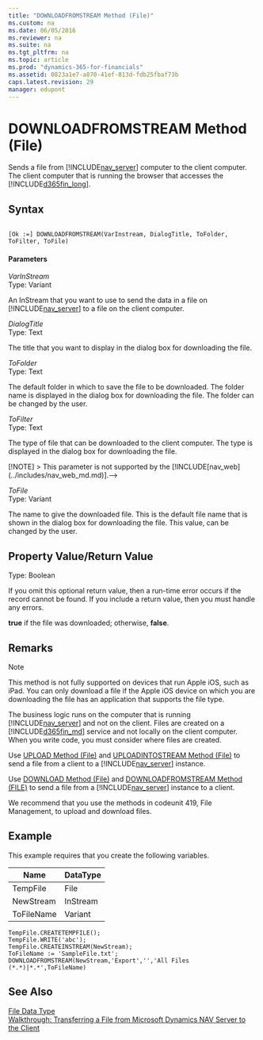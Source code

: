 ```yaml
---
title: "DOWNLOADFROMSTREAM Method (File)"
ms.custom: na
ms.date: 06/05/2016
ms.reviewer: na
ms.suite: na
ms.tgt_pltfrm: na
ms.topic: article
ms.prod: "dynamics-365-for-financials"
ms.assetid: 0823a1e7-a870-41ef-813d-fdb25fbaf73b
caps.latest.revision: 29
manager: edupont
---
```

# DOWNLOADFROMSTREAM Method (File)
Sends a file from [!INCLUDE[nav_server](../includes/nav_server_md.md)] computer to the client computer. The client computer that is running the browser that accesses the [!INCLUDE[d365fin_long](../includes/d365fin_long_md.md)].  

## Syntax  

```  

[Ok :=] DOWNLOADFROMSTREAM(VarInstream, DialogTitle, ToFolder, ToFilter, ToFile)  
```  

#### Parameters  
 *VarInStream*  
 Type: Variant  

 An InStream that you want to use to send the data in a file on [!INCLUDE[nav_server](../includes/nav_server_md.md)] to a file on the client computer.  

 *DialogTitle*  
 Type: Text  

 The title that you want to display in the dialog box for downloading the file.  

<!--
> [!NOTE]  
>  This parameter is not supported by the [!INCLUDE[nav_web](../includes/nav_web_md.md)]. The title is determined by the end-user's browser.  
-->

 *ToFolder*  
 Type: Text  

 The default folder in which to save the file to be downloaded. The folder name is displayed in the dialog box for downloading the file. The folder can be changed by the user.  

<!--
> [!NOTE]  
>  This parameter is not supported by the [!INCLUDE[nav_web](../includes/nav_web_md.md)]. By default, files are saved to the default download location that is configured in the end-user's browser.-->

 *ToFilter*  
 Type: Text  

 The type of file that can be downloaded to the client computer. The type is displayed in the dialog box for downloading the file.  

<!--> [!NOTE]  
>  This parameter is not supported by the [!INCLUDE[nav_web](../includes/nav_web_md.md)].-->  

 *ToFile*  
 Type: Variant  

 The name to give the downloaded file. This is the default file name that is shown in the dialog box for downloading the file. This value, can be changed by the user.  

## Property Value/Return Value  
 Type: Boolean  

 If you omit this optional return value, then a run-time error occurs if the record cannot be found. If you include a return value, then you must handle any errors.  

 **true** if the file was downloaded; otherwise, **false**.  

## Remarks  

> [!NOTE]  
>  This method is not fully supported on devices that run Apple iOS, such as iPad. You can only download a file if the Apple iOS device on which you are downloading the file has an application that supports the file type.  

 The business logic runs on the computer that is running [!INCLUDE[nav_server](../includes/nav_server_md.md)] and not on the client. Files are created on a [!INCLUDE[d365fin_md](../includes/d365fin_md.md)] service and not locally on the client computer. When you write code, you must consider where files are created.  

 Use [UPLOAD Method \(File\)](devenv-UPLOAD-Method-File.md) and [UPLOADINTOSTREAM Method \(File\)](devenv-UPLOADINTOSTREAM-Method-File.md) to send a file from a client to a [!INCLUDE[nav_server](../includes/nav_server_md.md)] instance.  

 Use [DOWNLOAD Method \(File\)](devenv-DOWNLOAD-Method-File.md) and [DOWNLOADFROMSTREAM Method \(FILE\)](devenv-DOWNLOADFROMSTREAM-Method-File.md) to send a file from a [!INCLUDE[nav_server](../includes/nav_server_md.md)] instance to a client.  

 We recommend that you use the methods in codeunit 419, File Management, to upload and download files.  

## Example  
 This example requires that you create the following variables.  

|Name|DataType|  
|----------|--------------|  
|TempFile|File|  
|NewStream|InStream|  
|ToFileName|Variant|  

```  
TempFile.CREATETEMPFILE();  
TempFile.WRITE('abc');  
TempFile.CREATEINSTREAM(NewStream);  
ToFileName := 'SampleFile.txt';  
DOWNLOADFROMSTREAM(NewStream,'Export','','All Files (*.*)|*.*',ToFileName)  
```  

## See Also  
 [File Data Type](File-Data-Type.md)   
 [Walkthrough: Transferring a File from Microsoft Dynamics NAV Server to the Client](Walkthrough--Transferring-a-File-from-Microsoft-Dynamics-NAV-Server-to-the-Client.md)
